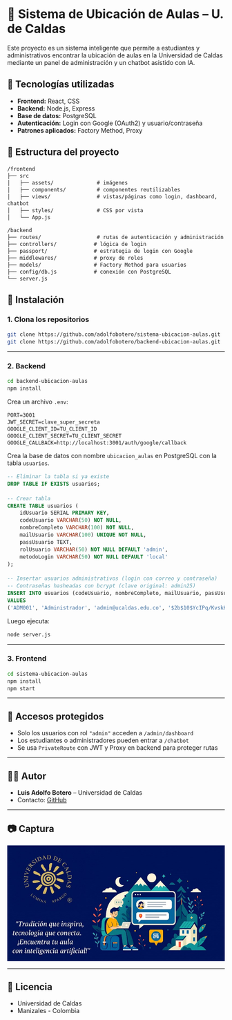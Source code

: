 # 🏫 Sistema de Ubicación de Aulas – U. de Caldas

Este proyecto es un sistema inteligente que permite a estudiantes y administrativos encontrar la ubicación de aulas en la Universidad de Caldas mediante un panel de administración y un chatbot asistido con IA.

## 🔧 Tecnologías utilizadas

- **Frontend:** React, CSS
- **Backend:** Node.js, Express
- **Base de datos:** PostgreSQL
- **Autenticación:** Login con Google (OAuth2) y usuario/contraseña
- **Patrones aplicados:** Factory Method, Proxy

## 📁 Estructura del proyecto

```
/frontend
├── src
│   ├── assets/              # imágenes
│   ├── components/          # componentes reutilizables
│   ├── views/               # vistas/páginas como login, dashboard, chatbot
│   ├── styles/              # CSS por vista
│   └── App.js
```

```
/backend
├── routes/                  # rutas de autenticación y administración
├── controllers/            # lógica de login
├── passport/               # estrategia de login con Google
├── middlewares/            # proxy de roles
├── models/                 # Factory Method para usuarios
├── config/db.js            # conexión con PostgreSQL
└── server.js
```

## 🚀 Instalación

### 1. Clona los repositorios

```bash
git clone https://github.com/adolfobotero/sistema-ubicacion-aulas.git
git clone https://github.com/adolfobotero/backend-ubicacion-aulas.git
```

---

### 2. Backend

```bash
cd backend-ubicacion-aulas
npm install
```

Crea un archivo `.env`:

```
PORT=3001
JWT_SECRET=clave_super_secreta
GOOGLE_CLIENT_ID=TU_CLIENT_ID
GOOGLE_CLIENT_SECRET=TU_CLIENT_SECRET
GOOGLE_CALLBACK=http://localhost:3001/auth/google/callback
```

Crea la base de datos con nombre `ubicacion_aulas` en PostgreSQL con la tabla `usuarios`.

```sql
-- Eliminar la tabla si ya existe
DROP TABLE IF EXISTS usuarios;

-- Crear tabla
CREATE TABLE usuarios (
    idUsuario SERIAL PRIMARY KEY,
    codeUsuario VARCHAR(50) NOT NULL,
    nombreCompleto VARCHAR(100) NOT NULL,
    mailUsuario VARCHAR(100) UNIQUE NOT NULL,
    passUsuario TEXT,
    rolUsuario VARCHAR(50) NOT NULL DEFAULT 'admin',
    metodoLogin VARCHAR(50) NOT NULL DEFAULT 'local'
);

-- Insertar usuarios administrativos (login con correo y contraseña)
-- Contraseñas hasheadas con bcrypt (clave original: admin25)
INSERT INTO usuarios (codeUsuario, nombreCompleto, mailUsuario, passUsuario, rolUsuario, metodoLogin)
VALUES 
('ADM001', 'Administrador', 'admin@ucaldas.edu.co', '$2b$10$YcIPq/KvskKCasmI3u567OV721fZRP/xdXjjJUCfPVHr92y3XokVW', 'admin', 'local');
```

Luego ejecuta:

```bash
node server.js
```

---

### 3. Frontend

```bash
cd sistema-ubicacion-aulas
npm install
npm start
```

---

## 🔐 Accesos protegidos

- Solo los usuarios con rol `"admin"` acceden a `/admin/dashboard`
- Los estudiantes o administradores pueden entrar a `/chatbot`
- Se usa `PrivateRoute` con JWT y Proxy en backend para proteger rutas

---

## 👨‍💻 Autor

- **Luis Adolfo Botero** – Universidad de Caldas
- Contacto: [GitHub](https://github.com/adolfobotero)

---

## 📷 Captura

![Login Screenshot](./public/assets/screenshot-login.jpg)

---

## 📌 Licencia

- Universidad de Caldas
- Manizales - Colombia